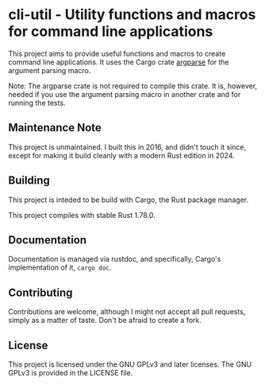 # cli-util - Utility functions and macros for command line applications

This project aims to provide useful functions and macros to create command line
applications. It uses the Cargo crate
[argparse](https://crates.io/crates/argparse) for the argument parsing macro.

Note: The argparse crate is not required to compile this crate. It is, however,
needed if you use the argument parsing macro in another crate and for running
the tests.

## Maintenance Note

This project is unmaintained. I built this in 2016, and didn't touch it since,
except for making it build cleanly with a modern Rust edition in 2024.

## Building

This project is inteded to be build with Cargo, the Rust package manager.

This project compiles with stable Rust 1.78.0.

## Documentation

Documentation is managed via rustdoc, and specifically, Cargo's implementation
of it, `cargo doc`.

## Contributing

Contributions are welcome, although I might not accept all pull requests,
simply as a matter of taste. Don't be afraid to create a fork.

## License

This project is licensed under the GNU GPLv3 and later licenses. The GNU GPLv3 is
provided in the LICENSE file.
